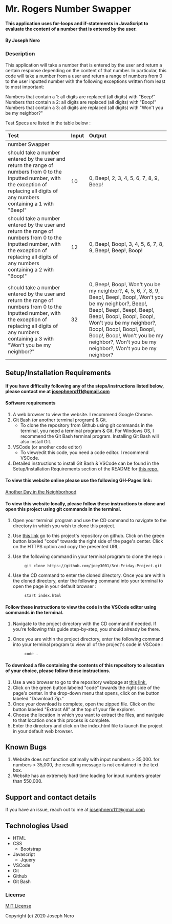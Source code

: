 # Mr. Rogers Number Swapper

#### This application uses for-loops and if-statements in JavaScript to evaluate the content of a number that is entered by the user. 

#### By Joseph Nero 

### Description

This application will take a number that is entered by the user and return a certain response depending on the content of that number. In particular, this code will take a number from a user and return a range of numbers from 0 to the user inputted number with the following exceptions written from least to most important:

Numbers that contain a 1: all digits are replaced (all digits) with "Beep!"
Numbers that contain a 2: all digits are replaced (all digits) with "Boop!"
Numbers that contain a 3: all digits are replaced (all digits) with "Won't you be my neighbor?"

Test Specs are listed in the table below : 

| Test | Input | Output |
| :--------------------------- | :------------------------| :---------------- | 
| number Swapper |||
| should take a number entered by the user and return the range of numbers from 0 to the inputted number, with the exception of replacing all digits of any numbers containing a 1 with "Beep!" | 10 | 0, Beep!, 2, 3, 4, 5, 6, 7, 8, 9, Beep! |
| should take a number entered by the user and return the range of numbers from 0 to the inputted number, with the exception of replacing all digits of any numbers containing a 2 with "Boop!" | 12 | 0, Beep!, Boop!, 3, 4, 5, 6, 7, 8, 9, Beep!, Beep!, Boop! |
| should take a number entered by the user and return the range of numbers from 0 to the inputted number, with the exception of replacing all digits of any numbers containing a 3 with "Won't you be my neighbor?" | 32 |  0, Beep!, Boop!, Won't you be  my neighbor?, 4, 5, 6, 7, 8, 9, Beep!, Beep!, Boop!, Won't you be  my neighbor?, Beep!, Beep!, Beep!, Beep!, Beep!, Beep!, Boop!, Boop!, Boop!, Won't you be  my neighbor?, Boop!, Boop!, Boop!, Boop!, Boop!, Boop!, Won't you be  my neighbor?, Won't you be  my neighbor?, Won't you be  my neighbor? |


## Setup/Installation Requirements
#### If you have difficulty following any of the steps/instructions listed below, please contact me at josephnero111@gmail.com 

#### Software requirements 

1. A web browser to view the website. I recommend Google Chrome.
2. Git Bash (or another terminal program) & Git.  
    - To clone the repository from Github using git commands in the terminal, you need a terminal program & Git. For Windows OS, I recommend the Git Bash terminal program. Installing Git Bash will also install Git. 
3. VSCode (or another code editor)
    - To view/edit this code, you need a code editor. I recommend VSCode. 
4. Detailed instructions to install Git Bash & VSCode can be found in the Setup/Installation Requirements section of the README for [this repo.](https://github.com/joey3001/first-friday-project)

#### To view this website online please use the following GH-Pages link: 

[Another Day in the Neighborhood](https://joey3001.github.io/3rd-Friday-Project/)

#### To view this website locally, please follow these instructions to clone and open this project using git commands in the terminal. 

1. Open your terminal program and use the CD command to navigate to the directory in which you wish to clone this project. 
2. Use [this link](https://github.com/joey3001/3rd-Friday-Project) go to this project's repository on github. Click on the green button labeled "code" towards the right side of the page's center. Click on the HTTPS option and copy the presented URL. 
3. Use the following command in your terminal program to clone the repo :

            git clone https://github.com/joey3001/3rd-Friday-Project.git

7. Use the CD command to enter the cloned directory. Once you are within the cloned directory, enter the following command into your terminal to open the page in your default browser : 

            start index.html 

#### Follow these instructions to view the code in the VSCode editor using commands in the terminal. 

1. Navigate to the project directory with the CD command if needed. If you're following this guide step-by-step, you should already be there. 
2. Once you are within the project directory, enter the following command into your terminal program to view all of the project's code in VSCode : 

            code . 

#### To download a file containing the contents of this repository to a location of your choice, please follow these instructions. 

1. Use a web browser to go to the repository webpage at [this link.](https://github.com/joey3001/3rd-Friday-Project)
2. Click on the green button labeled "code" towards the right side of the page's center. In the drop-down menu that opens, click on the button labeled "Download Zip."
3. Once your download is complete, open the zipped file. Click on the button labeled "Extract All" at the top of your file explorer. 
4. Choose the location in which you want to extract the files, and navigate to that location once this process is complete. 
5. Enter the directory and click on the index.html file to launch the project in your default web browser. 

## Known Bugs

1. Website does not function optimally with input numbers > 35,000. for numbers > 35,000, the resulting message is not contained in the text box. 
2. Website has an extremely hard time loading for input numbers greater than 550,000. 

## Support and contact details

If you have an issue, reach out to me at josephnero111@gmail.com

## Technologies Used

  * HTML 
  * CSS
    - Bootstrap
  * Javascript
    - Jquery 
  * VSCode 
  * Git
  * Github 
  * Git Bash

### License

[MIT License](https://choosealicense.com/licenses/mit/)

Copyright (c) 2020 Joseph Nero 